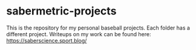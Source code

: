 # sabermetric-projects

This is the repository for my personal baseball projects. Each folder has a different project. Writeups on my work can be found here:
https://saberscience.sport.blog/